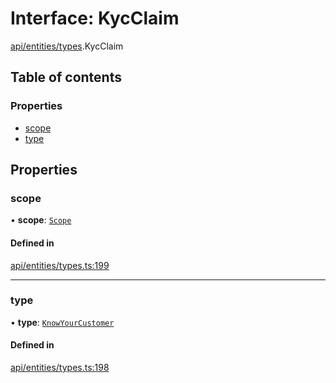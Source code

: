 # Interface: KycClaim

[api/entities/types](../wiki/api.entities.types).KycClaim

## Table of contents

### Properties

- [scope](../wiki/api.entities.types.KycClaim#scope)
- [type](../wiki/api.entities.types.KycClaim#type)

## Properties

### scope

• **scope**: [`Scope`](../wiki/api.entities.types.Scope)

#### Defined in

[api/entities/types.ts:199](https://github.com/PolymeshAssociation/polymesh-sdk/blob/9a8715021/src/api/entities/types.ts#L199)

___

### type

• **type**: [`KnowYourCustomer`](../wiki/api.entities.types.ClaimType#knowyourcustomer)

#### Defined in

[api/entities/types.ts:198](https://github.com/PolymeshAssociation/polymesh-sdk/blob/9a8715021/src/api/entities/types.ts#L198)
